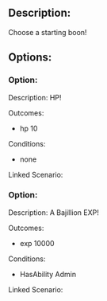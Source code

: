 ## Description:
Choose a starting boon!

## Options:

### Option:
Description: 
HP!

Outcomes: 
- hp 10

Conditions: 
- none

Linked Scenario: 


### Option:
Description: 
A Bajillion EXP!

Outcomes: 
- exp 10000

Conditions: 
- HasAbility Admin

Linked Scenario: 
